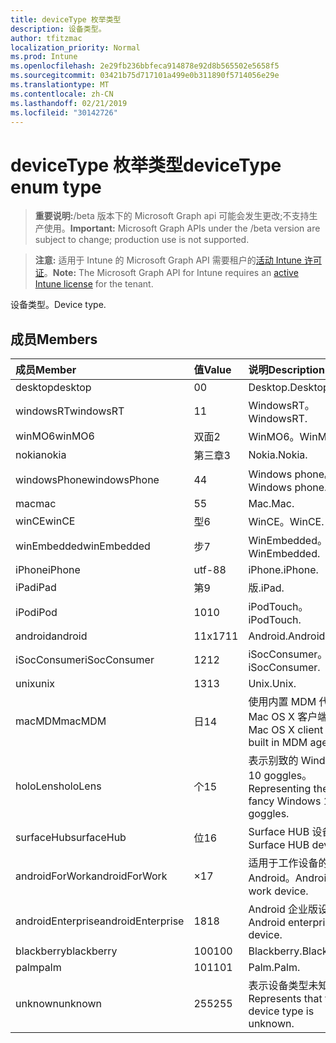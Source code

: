 ```yaml
---
title: deviceType 枚举类型
description: 设备类型。
author: tfitzmac
localization_priority: Normal
ms.prod: Intune
ms.openlocfilehash: 2e29fb236bbfeca914878e92d8b565502e5658f5
ms.sourcegitcommit: 03421b75d717101a499e0b311890f5714056e29e
ms.translationtype: MT
ms.contentlocale: zh-CN
ms.lasthandoff: 02/21/2019
ms.locfileid: "30142726"
---
```

# <a name="devicetype-enum-type"></a><span data-ttu-id="8ae67-103">deviceType 枚举类型</span><span class="sxs-lookup"><span data-stu-id="8ae67-103">deviceType enum type</span></span>

> <span data-ttu-id="8ae67-104">**重要说明:**/beta 版本下的 Microsoft Graph api 可能会发生更改;不支持生产使用。</span><span class="sxs-lookup"><span data-stu-id="8ae67-104">**Important:** Microsoft Graph APIs under the /beta version are subject to change; production use is not supported.</span></span>

> <span data-ttu-id="8ae67-105">**注意:** 适用于 Intune 的 Microsoft Graph API 需要租户的[活动 Intune 许可证](https://go.microsoft.com/fwlink/?linkid=839381)。</span><span class="sxs-lookup"><span data-stu-id="8ae67-105">**Note:** The Microsoft Graph API for Intune requires an [active Intune license](https://go.microsoft.com/fwlink/?linkid=839381) for the tenant.</span></span>

<span data-ttu-id="8ae67-106">设备类型。</span><span class="sxs-lookup"><span data-stu-id="8ae67-106">Device type.</span></span>

## <a name="members"></a><span data-ttu-id="8ae67-107">成员</span><span class="sxs-lookup"><span data-stu-id="8ae67-107">Members</span></span>
|<span data-ttu-id="8ae67-108">成员</span><span class="sxs-lookup"><span data-stu-id="8ae67-108">Member</span></span>|<span data-ttu-id="8ae67-109">值</span><span class="sxs-lookup"><span data-stu-id="8ae67-109">Value</span></span>|<span data-ttu-id="8ae67-110">说明</span><span class="sxs-lookup"><span data-stu-id="8ae67-110">Description</span></span>|
|:---|:---|:---|
|<span data-ttu-id="8ae67-111">desktop</span><span class="sxs-lookup"><span data-stu-id="8ae67-111">desktop</span></span>|<span data-ttu-id="8ae67-112">0</span><span class="sxs-lookup"><span data-stu-id="8ae67-112">0</span></span>|<span data-ttu-id="8ae67-113">Desktop.</span><span class="sxs-lookup"><span data-stu-id="8ae67-113">Desktop.</span></span>|
|<span data-ttu-id="8ae67-114">windowsRT</span><span class="sxs-lookup"><span data-stu-id="8ae67-114">windowsRT</span></span>|<span data-ttu-id="8ae67-115">1</span><span class="sxs-lookup"><span data-stu-id="8ae67-115">1</span></span>|<span data-ttu-id="8ae67-116">WindowsRT。</span><span class="sxs-lookup"><span data-stu-id="8ae67-116">WindowsRT.</span></span>|
|<span data-ttu-id="8ae67-117">winMO6</span><span class="sxs-lookup"><span data-stu-id="8ae67-117">winMO6</span></span>|<span data-ttu-id="8ae67-118">双面</span><span class="sxs-lookup"><span data-stu-id="8ae67-118">2</span></span>|<span data-ttu-id="8ae67-119">WinMO6。</span><span class="sxs-lookup"><span data-stu-id="8ae67-119">WinMO6.</span></span>|
|<span data-ttu-id="8ae67-120">nokia</span><span class="sxs-lookup"><span data-stu-id="8ae67-120">nokia</span></span>|<span data-ttu-id="8ae67-121">第三章</span><span class="sxs-lookup"><span data-stu-id="8ae67-121">3</span></span>|<span data-ttu-id="8ae67-122">Nokia.</span><span class="sxs-lookup"><span data-stu-id="8ae67-122">Nokia.</span></span>|
|<span data-ttu-id="8ae67-123">windowsPhone</span><span class="sxs-lookup"><span data-stu-id="8ae67-123">windowsPhone</span></span>|<span data-ttu-id="8ae67-124">4</span><span class="sxs-lookup"><span data-stu-id="8ae67-124">4</span></span>|<span data-ttu-id="8ae67-125">Windows phone。</span><span class="sxs-lookup"><span data-stu-id="8ae67-125">Windows phone.</span></span>|
|<span data-ttu-id="8ae67-126">mac</span><span class="sxs-lookup"><span data-stu-id="8ae67-126">mac</span></span>|<span data-ttu-id="8ae67-127">5</span><span class="sxs-lookup"><span data-stu-id="8ae67-127">5</span></span>|<span data-ttu-id="8ae67-128">Mac.</span><span class="sxs-lookup"><span data-stu-id="8ae67-128">Mac.</span></span>|
|<span data-ttu-id="8ae67-129">winCE</span><span class="sxs-lookup"><span data-stu-id="8ae67-129">winCE</span></span>|<span data-ttu-id="8ae67-130">型</span><span class="sxs-lookup"><span data-stu-id="8ae67-130">6</span></span>|<span data-ttu-id="8ae67-131">WinCE。</span><span class="sxs-lookup"><span data-stu-id="8ae67-131">WinCE.</span></span>|
|<span data-ttu-id="8ae67-132">winEmbedded</span><span class="sxs-lookup"><span data-stu-id="8ae67-132">winEmbedded</span></span>|<span data-ttu-id="8ae67-133">步</span><span class="sxs-lookup"><span data-stu-id="8ae67-133">7</span></span>|<span data-ttu-id="8ae67-134">WinEmbedded。</span><span class="sxs-lookup"><span data-stu-id="8ae67-134">WinEmbedded.</span></span>|
|<span data-ttu-id="8ae67-135">iPhone</span><span class="sxs-lookup"><span data-stu-id="8ae67-135">iPhone</span></span>|<span data-ttu-id="8ae67-136">utf-8</span><span class="sxs-lookup"><span data-stu-id="8ae67-136">8</span></span>|<span data-ttu-id="8ae67-137">iPhone.</span><span class="sxs-lookup"><span data-stu-id="8ae67-137">iPhone.</span></span>|
|<span data-ttu-id="8ae67-138">iPad</span><span class="sxs-lookup"><span data-stu-id="8ae67-138">iPad</span></span>|<span data-ttu-id="8ae67-139">第</span><span class="sxs-lookup"><span data-stu-id="8ae67-139">9</span></span>|<span data-ttu-id="8ae67-140">版.</span><span class="sxs-lookup"><span data-stu-id="8ae67-140">iPad.</span></span>|
|<span data-ttu-id="8ae67-141">iPod</span><span class="sxs-lookup"><span data-stu-id="8ae67-141">iPod</span></span>|<span data-ttu-id="8ae67-142">10</span><span class="sxs-lookup"><span data-stu-id="8ae67-142">10</span></span>|<span data-ttu-id="8ae67-143">iPodTouch。</span><span class="sxs-lookup"><span data-stu-id="8ae67-143">iPodTouch.</span></span>|
|<span data-ttu-id="8ae67-144">android</span><span class="sxs-lookup"><span data-stu-id="8ae67-144">android</span></span>|<span data-ttu-id="8ae67-145">11x17</span><span class="sxs-lookup"><span data-stu-id="8ae67-145">11</span></span>|<span data-ttu-id="8ae67-146">Android.</span><span class="sxs-lookup"><span data-stu-id="8ae67-146">Android.</span></span>|
|<span data-ttu-id="8ae67-147">iSocConsumer</span><span class="sxs-lookup"><span data-stu-id="8ae67-147">iSocConsumer</span></span>|<span data-ttu-id="8ae67-148">12</span><span class="sxs-lookup"><span data-stu-id="8ae67-148">12</span></span>|<span data-ttu-id="8ae67-149">iSocConsumer。</span><span class="sxs-lookup"><span data-stu-id="8ae67-149">iSocConsumer.</span></span>|
|<span data-ttu-id="8ae67-150">unix</span><span class="sxs-lookup"><span data-stu-id="8ae67-150">unix</span></span>|<span data-ttu-id="8ae67-151">13</span><span class="sxs-lookup"><span data-stu-id="8ae67-151">13</span></span>|<span data-ttu-id="8ae67-152">Unix.</span><span class="sxs-lookup"><span data-stu-id="8ae67-152">Unix.</span></span>|
|<span data-ttu-id="8ae67-153">macMDM</span><span class="sxs-lookup"><span data-stu-id="8ae67-153">macMDM</span></span>|<span data-ttu-id="8ae67-154">日</span><span class="sxs-lookup"><span data-stu-id="8ae67-154">14</span></span>|<span data-ttu-id="8ae67-155">使用内置 MDM 代理的 Mac OS X 客户端。</span><span class="sxs-lookup"><span data-stu-id="8ae67-155">Mac OS X client using built in MDM agent.</span></span>|
|<span data-ttu-id="8ae67-156">holoLens</span><span class="sxs-lookup"><span data-stu-id="8ae67-156">holoLens</span></span>|<span data-ttu-id="8ae67-157">个</span><span class="sxs-lookup"><span data-stu-id="8ae67-157">15</span></span>|<span data-ttu-id="8ae67-158">表示别致的 Windows 10 goggles。</span><span class="sxs-lookup"><span data-stu-id="8ae67-158">Representing the fancy Windows 10 goggles.</span></span>|
|<span data-ttu-id="8ae67-159">surfaceHub</span><span class="sxs-lookup"><span data-stu-id="8ae67-159">surfaceHub</span></span>|<span data-ttu-id="8ae67-160">位</span><span class="sxs-lookup"><span data-stu-id="8ae67-160">16</span></span>|<span data-ttu-id="8ae67-161">Surface HUB 设备。</span><span class="sxs-lookup"><span data-stu-id="8ae67-161">Surface HUB device.</span></span>|
|<span data-ttu-id="8ae67-162">androidForWork</span><span class="sxs-lookup"><span data-stu-id="8ae67-162">androidForWork</span></span>|<span data-ttu-id="8ae67-163">×</span><span class="sxs-lookup"><span data-stu-id="8ae67-163">17</span></span>|<span data-ttu-id="8ae67-164">适用于工作设备的 Android。</span><span class="sxs-lookup"><span data-stu-id="8ae67-164">Android for work device.</span></span>|
|<span data-ttu-id="8ae67-165">androidEnterprise</span><span class="sxs-lookup"><span data-stu-id="8ae67-165">androidEnterprise</span></span>|<span data-ttu-id="8ae67-166">18</span><span class="sxs-lookup"><span data-stu-id="8ae67-166">18</span></span>|<span data-ttu-id="8ae67-167">Android 企业版设备。</span><span class="sxs-lookup"><span data-stu-id="8ae67-167">Android enterprise device.</span></span>|
|<span data-ttu-id="8ae67-168">blackberry</span><span class="sxs-lookup"><span data-stu-id="8ae67-168">blackberry</span></span>|<span data-ttu-id="8ae67-169">100</span><span class="sxs-lookup"><span data-stu-id="8ae67-169">100</span></span>|<span data-ttu-id="8ae67-170">Blackberry.</span><span class="sxs-lookup"><span data-stu-id="8ae67-170">Blackberry.</span></span>|
|<span data-ttu-id="8ae67-171">palm</span><span class="sxs-lookup"><span data-stu-id="8ae67-171">palm</span></span>|<span data-ttu-id="8ae67-172">101</span><span class="sxs-lookup"><span data-stu-id="8ae67-172">101</span></span>|<span data-ttu-id="8ae67-173">Palm.</span><span class="sxs-lookup"><span data-stu-id="8ae67-173">Palm.</span></span>|
|<span data-ttu-id="8ae67-174">unknown</span><span class="sxs-lookup"><span data-stu-id="8ae67-174">unknown</span></span>|<span data-ttu-id="8ae67-175">255</span><span class="sxs-lookup"><span data-stu-id="8ae67-175">255</span></span>|<span data-ttu-id="8ae67-176">表示设备类型未知。</span><span class="sxs-lookup"><span data-stu-id="8ae67-176">Represents that the device type is unknown.</span></span>|




